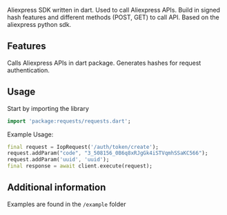 <!-- 
This README describes the package. If you publish this package to pub.dev,
this README's contents appear on the landing page for your package.

For information about how to write a good package README, see the guide for
[writing package pages](https://dart.dev/guides/libraries/writing-package-pages). 

For general information about developing packages, see the Dart guide for
[creating packages](https://dart.dev/guides/libraries/create-library-packages)
and the Flutter guide for
[developing packages and plugins](https://flutter.dev/developing-packages). 
-->

Aliexpress SDK written in dart. Used to call Aliexpress APIs. Build in signed hash features and different methods (POST, GET) to call API. Based on the aliexpress python sdk.

## Features

Calls Aliexpress APIs in dart package. Generates hashes for request authentication.

## Usage

Start by importing the library
```dart
import 'package:requests/requests.dart';
```

Example Usage:
```dart
final request = IopRequest('/auth/token/create');
request.addParam("code", "3_508156_0B6q8xRJgGk4iSTVqmhSSaKC566");
request.addParam('uuid', 'uuid');
final response = await client.execute(request);
```

## Additional information

Examples are found in the ```/example``` folder
